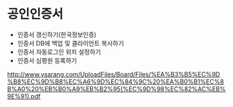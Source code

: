 # 공인인증서
- 인증서 갱신하기(한국정보인증)
- 인증서 DB에 백업 및 클라이언트 복사하기
- 인증서 자동로그인 위치 설정하기
- 인증서 심평원 등록하기 


http://www.ysarang.com/UploadFiles/Board/Files/%EA%B3%B5%EC%9D%B8%EC%9D%B8%EC%A6%9D%EC%84%9C%20%EA%B0%B1%EC%8B%A0%20%EB%B0%A9%EB%B2%95(%EC%9D%98%EC%82%AC%EB%9E%91).pdf

